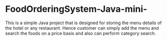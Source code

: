 # FoodOrderingSystem-Java-mini-
This is a simple Java project that is designed for storing the menu details of the hotel or any restaurant. Hence customer can simply add the menu and search the foods on a price basis and also can perform category search.
